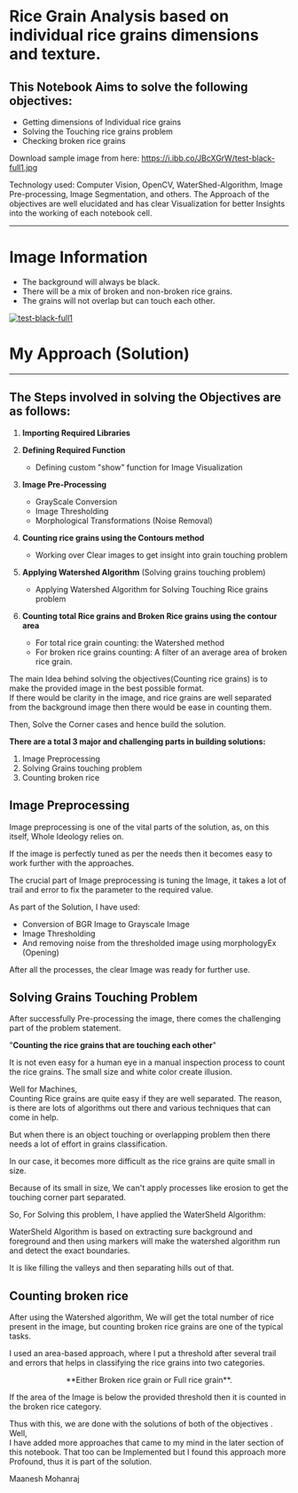 # Rice Grain Analysis based on individual rice grains dimensions and texture.

## This Notebook Aims to solve the following objectives:
* Getting dimensions of Individual rice grains
* Solving the Touching rice grains problem
* Checking broken rice grains
  

Download sample image from here: https://i.ibb.co/JBcXGrW/test-black-full1.jpg

Technology used:  Computer Vision, OpenCV, WaterShed-Algorithm, Image Pre-processing, Image Segmentation, and others.
The Approach of the objectives are well elucidated and has clear Visualization for better Insights into the working of each notebook cell.

---
# Image Information
* The background will always be black.
* There will be a mix of broken and non-broken rice grains.
* The grains will not overlap but can touch each other.

<a href="https://ibb.co/ngwhYQq"><img src="https://i.ibb.co/JBcXGrW/test-black-full1.jpg" alt="test-black-full1" border="0"></a>

# My Approach (Solution)
---

## The Steps involved in solving the Objectives are as follows:
1. **Importing Required Libraries**
2. **Defining Required Function**
    *  Defining custom "show" function for Image Visualization
2. **Image Pre-Processing**
    * GrayScale Conversion
    * Image Thresholding
    * Morphological Transformations (Noise Removal)
3. **Counting rice grains using the Contours method**
    * Working over Clear images to get insight into grain touching problem
3. **Applying Watershed Algorithm** (Solving grains touching problem)
    * Applying Watershed Algorithm for Solving Touching Rice grains problem
  
4. **Counting total Rice grains and Broken Rice grains using the contour area**
    * For total rice grain counting: the Watershed method
    * For broken rice grains counting: A filter of an average area of broken rice grain.

The main Idea behind solving the objectives(Counting rice grains) is to make the provided image in the best possible format. \
If there would be clarity in the image, and rice grains are well separated from the background image then there would be ease in counting them.

Then, Solve the Corner cases and hence build the solution.


**There are a total 3 major and challenging parts in building solutions:**
1. Image Preprocessing
2. Solving Grains touching problem
3. Counting broken rice

## Image Preprocessing
Image preprocessing is one of the vital parts of the solution, as, on this itself, Whole Ideology relies on.

If the image is perfectly tuned as per the needs then it becomes easy to work further with the approaches.

The crucial part of Image preprocessing is tuning the Image, it takes a lot of trail and error to fix the parameter to the required value.

As part of the Solution, I have used:
* Conversion of BGR Image to Grayscale Image
* Image Thresholding
* And removing noise from the thresholded image using morphologyEx (Opening)

After all the processes, the clear Image was ready for further use. 


## Solving Grains Touching Problem
After successfully Pre-processing the image, there comes the challenging part of the problem statement.

"**Counting the rice grains that are touching each other**" 

It is not even easy for a human eye in a manual inspection process to count the rice grains. The small size and white color create illusion.

Well for Machines,\
Counting Rice grains are quite easy if they are well separated. The reason, is there are lots of algorithms out there and various techniques that can come in help.

But when there is an object touching or overlapping problem then there needs a lot of effort in grains classification.

In our case, it becomes more difficult as the rice grains are quite small in size.


Because of its small in size,
We can't apply processes like erosion to get the touching corner part separated.

So,
For Solving this problem, I have applied the WaterSheld Algorithm:

WaterSheld Algorithm is based on extracting sure background and foreground and then using markers will make the watershed algorithm run and detect the exact boundaries.

It is like filling the valleys and then separating hills out of that.

## Counting broken rice
After using the Watershed algorithm, We will get the total number of rice present in the image, but counting broken rice grains are one of the typical tasks.

I used an area-based approach, where I put a threshold after several trail and errors that helps in classifying the rice grains into two categories.
<center> **Either Broken rice grain or Full rice grain**. </center>

If the area of the Image is below the provided threshold then it is counted in the broken rice category.

Thus with this, we are done with the solutions of both of the objectives .\
Well,\
I have added more approaches that came to my mind in the later section of this notebook.
That too can be Implemented but I found this approach more Profound, thus it is part of the solution.

Maanesh Mohanraj







